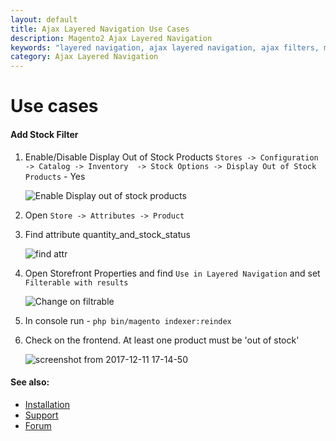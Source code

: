 ```yaml
---
layout: default
title: Ajax Layered Navigation Use Cases
description: Magento2 Ajax Layered Navigation
keywords: "layered navigation, ajax layered navigation, ajax filters, multiple filters"
category: Ajax Layered Navigation
---
```


# Use cases

#### Add Stock Filter

1. Enable/Disable Display Out of Stock Products
    `Stores -> Configuration -> Catalog -> Inventory  -> Stock Options -> Display Out of Stock Products` - Yes

    ![Enable Display out of stock products](https://user-images.githubusercontent.com/412612/33838709-f174d9c8-de98-11e7-9adf-2b74829443f3.png)

2. Open `Store -> Attributes -> Product`

3. Find attribute quantity_and_stock_status

    ![find attr](https://user-images.githubusercontent.com/412612/33837857-71dcfb48-de96-11e7-95b5-b137197e5357.png)

4. Open Storefront Properties and find  `Use in Layered Navigation` and set `Filterable with results`

    ![Change on filtrable](https://user-images.githubusercontent.com/412612/33837858-71fa5b98-de96-11e7-9934-3e3bdc371fe9.png)

5. In console run - `php bin/magento indexer:reindex`

6. Check on the frontend. At least one product must be 'out of stock'

    ![screenshot from 2017-12-11 17-14-50](https://user-images.githubusercontent.com/412612/33838017-de535e98-de96-11e7-8960-03b961f7dda1.png)


#### See also:

* [Installation](../installation/)
* [Support](https://swissuplabs.com/contacts/)
* [Forum](https://swissuplabs.com/magento-forum/)
